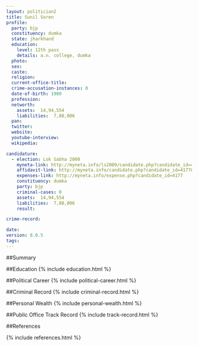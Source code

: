 ```yaml
---
layout: politician2
title: Sunil Soren
profile: 
  party: bjp
  constituency: dumka
  state: jharkhand
  education: 
    level: 12th pass
    details: a.n. college, dumka
  photo: 
  sex: 
  caste: 
  religion: 
  current-office-title: 
  crime-accusation-instances: 0
  date-of-birth: 1980
  profession: 
  networth: 
    assets:  14,94,554
    liabilities:  7,80,006
  pan: 
  twitter: 
  website: 
  youtube-interview: 
  wikipedia: 

candidature: 
  - election: Lok Sabha 2009
    myneta-link: http://myneta.info/ls2009/candidate.php?candidate_id=4177
    affidavit-link: http://myneta.info/candidate.php?candidate_id=4177&scan=original
    expenses-link: http://myneta.info/expense.php?candidate_id=4177
    constituency: dumka 
    party: bjp
    criminal-cases: 0
    assets:  14,94,554
    liabilities:  7,80,006
    result:  

crime-record: 

date: 
version: 0.0.5
tags: 
---
```

##Summary


##Education
{% include education.html %}


##Political Career
{% include political-career.html %}


##Criminal Record
{% include criminal-record.html %}


##Personal Wealth
{% include personal-wealth.html %}


##Public Office Track Record
{% include track-record.html %}


##References


{% include references.html %}